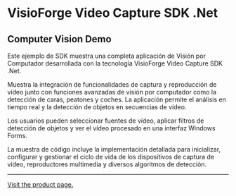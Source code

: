 ﻿# VisioForge Video Capture SDK .Net

## Computer Vision Demo

Este ejemplo de SDK muestra una completa aplicación de Visión por Computador desarrollada con la tecnología VisioForge Video Capture SDK .Net.

Muestra la integración de funcionalidades de captura y reproducción de vídeo junto con funciones avanzadas de visión por computador como la detección de caras, peatones y coches. La aplicación permite el análisis en tiempo real y la detección de objetos en secuencias de vídeo. 

Los usuarios pueden seleccionar fuentes de vídeo, aplicar filtros de detección de objetos y ver el vídeo procesado en una interfaz Windows Forms.

La muestra de código incluye la implementación detallada para inicializar, configurar y gestionar el ciclo de vida de los dispositivos de captura de vídeo, reproductores multimedia y diversos algoritmos de detección.

---

[Visit the product page.](https://www.visioforge.com/video-capture-sdk-net)
